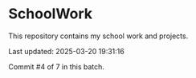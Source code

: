 # SchoolWork

This repository contains my school work and projects.

Last updated: 2025-03-20 19:31:16

Commit #4 of 7 in this batch.